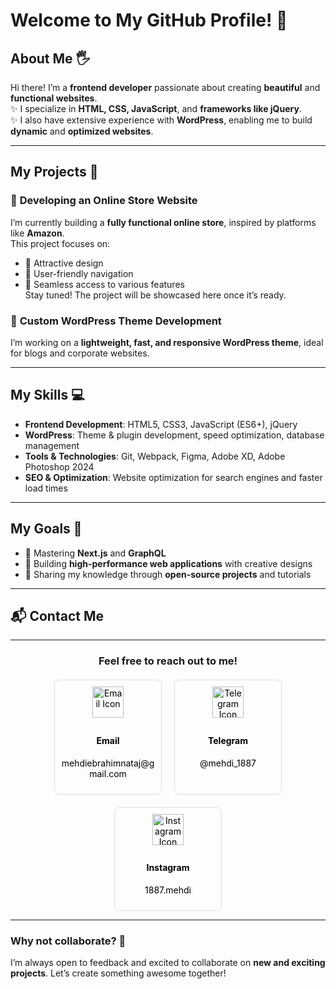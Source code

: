 # Welcome to My GitHub Profile! 👋

## About Me 🖐️
Hi there! I’m a **frontend developer** passionate about creating **beautiful** and **functional websites**.  
✨ I specialize in **HTML, CSS, JavaScript**, and **frameworks like jQuery**.  
✨ I also have extensive experience with **WordPress**, enabling me to build **dynamic** and **optimized websites**.  

---

## My Projects 🚀

### 🔧 **Developing an Online Store Website**  
I’m currently building a **fully functional online store**, inspired by platforms like **Amazon**.  
This project focuses on:  
- 📌 Attractive design  
- 📌 User-friendly navigation  
- 📌 Seamless access to various features  
Stay tuned! The project will be showcased here once it’s ready.  

### 🔧 **Custom WordPress Theme Development**  
I’m working on a **lightweight, fast, and responsive WordPress theme**, ideal for blogs and corporate websites.  

---

## My Skills 💻

- **Frontend Development**: HTML5, CSS3, JavaScript (ES6+), jQuery  
- **WordPress**: Theme & plugin development, speed optimization, database management  
- **Tools & Technologies**: Git, Webpack, Figma, Adobe XD, Adobe Photoshop 2024  
- **SEO & Optimization**: Website optimization for search engines and faster load times  

---

## My Goals 🌟

- 🚀 Mastering **Next.js** and **GraphQL**  
- 🚀 Building **high-performance web applications** with creative designs  
- 🚀 Sharing my knowledge through **open-source projects** and tutorials  

---

## 📬 Contact Me  
---

<div align="center" style="margin-bottom: 20px;">
    <h3>Feel free to reach out to me!</h3>
</div>

<div align="center" style="display: flex; justify-content: center; gap: 20px; flex-wrap: wrap;">
    
  <!-- Email Card -->
  <div style="border: 1px solid #ddd; border-radius: 8px; padding: 10px; text-align: center; width: 150px;">
      <a href="mailto:mehdiebrahimnataj@gmail.com" style="text-decoration: none; color: black;">
          <img src="https://img.icons8.com/?size=64&width=100&id=CXYJjRfKlwI9&format=png&color=000000" alt="Email Icon" style="width: 50px; margin-bottom: 8px;">
          <h4>Email</h4>
          <p style="font-size: 14px;">mehdiebrahimnataj@gmail.com</p>
      </a>
  </div>
  
  <!-- Telegram Card -->
  <div style="border: 1px solid #ddd; border-radius: 8px; padding: 10px; text-align: center; width: 150px;">
      <a href="https://t.me/mehdi_1887" style="text-decoration: none; color: black;">
          <img src="https://img.icons8.com/?size=64&id=oWiuH0jFiU0R&format=png&color=000000" alt="Telegram Icon" style="width: 50px; margin-bottom: 8px;">
          <h4>Telegram</h4>
          <p style="font-size: 14px;">@mehdi_1887</p>
      </a>
  </div>
  
  <!-- Instagram Card -->
  <div style="border: 1px solid #ddd; border-radius: 8px; padding: 10px; text-align: center; width: 150px;">
      <a href="https://instagram.com/1887.mehdi" style="text-decoration: none; color: black;">
          <img src="https://img.icons8.com/?size=64&id=Xy10Jcu1L2Su&format=png&color=000000" alt="Instagram Icon" style="width: 50px; margin-bottom: 8px;">
          <h4>Instagram</h4>
          <p style="font-size: 14px;">1887.mehdi</p>
      </a>
  </div>

</div>







---

### Why not collaborate? 🤝  
I’m always open to feedback and excited to collaborate on **new and exciting projects**. Let’s create something awesome together!
